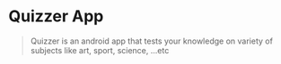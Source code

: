 # Quizzer App

> Quizzer is an android app that tests your knowledge on variety of subjects like art, sport, science, ...etc
